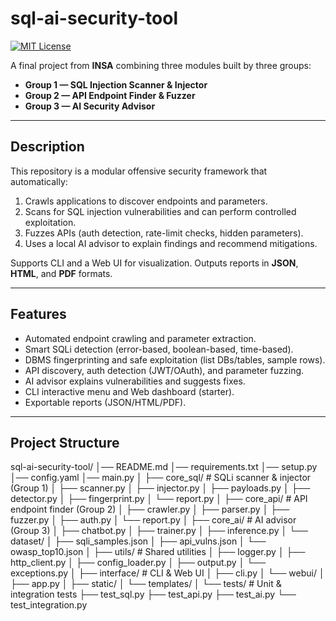 #  sql-ai-security-tool

[![MIT License](https://img.shields.io/badge/license-MIT-green.svg)](LICENSE)

A final project from **INSA** combining three modules built by three groups:

- **Group 1 — SQL Injection Scanner & Injector**  
- **Group 2 — API Endpoint Finder & Fuzzer**  
- **Group 3 — AI Security Advisor**

---

## Description
This repository is a modular offensive security framework that automatically:
1. Crawls applications to discover endpoints and parameters.  
2. Scans for SQL injection vulnerabilities and can perform controlled exploitation.  
3. Fuzzes APIs (auth detection, rate-limit checks, hidden parameters).  
4. Uses a local AI advisor to explain findings and recommend mitigations.

Supports CLI and a Web UI for visualization. Outputs reports in **JSON**, **HTML**, and **PDF** formats.

---

## Features
- Automated endpoint crawling and parameter extraction.  
- Smart SQLi detection (error-based, boolean-based, time-based).  
- DBMS fingerprinting and safe exploitation (list DBs/tables, sample rows).  
- API discovery, auth detection (JWT/OAuth), and parameter fuzzing.  
- AI advisor explains vulnerabilities and suggests fixes.  
- CLI interactive menu and Web dashboard (starter).  
- Exportable reports (JSON/HTML/PDF).

---

## Project Structure

sql-ai-security-tool/
│── README.md
│── requirements.txt
│── setup.py
│── config.yaml
│── main.py
│
├── core_sql/ # SQLi scanner & injector (Group 1)
│ ├── scanner.py
│ ├── injector.py
│ ├── payloads.py
│ ├── detector.py
│ ├── fingerprint.py
│ └── report.py
│
├── core_api/ # API endpoint finder (Group 2)
│ ├── crawler.py
│ ├── parser.py
│ ├── fuzzer.py
│ ├── auth.py
│ └── report.py
│
├── core_ai/ # AI advisor (Group 3)
│ ├── chatbot.py
│ ├── trainer.py
│ ├── inference.py
│ └── dataset/
│ ├── sqli_samples.json
│ ├── api_vulns.json
│ └── owasp_top10.json
│
├── utils/ # Shared utilities
│ ├── logger.py
│ ├── http_client.py
│ ├── config_loader.py
│ ├── output.py
│ └── exceptions.py
│
├── interface/ # CLI & Web UI
│ ├── cli.py
│ └── webui/
│ ├── app.py
│ ├── static/
│ └── templates/
│
└── tests/ # Unit & integration tests
├── test_sql.py
├── test_api.py
├── test_ai.py
└── test_integration.py